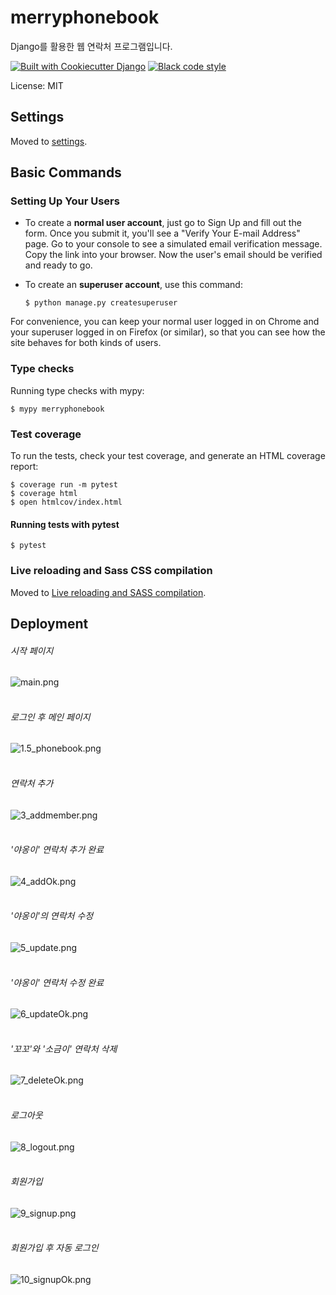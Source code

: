 # merryphonebook
Django를 활용한 웹 연락처 프로그램입니다.

[![Built with Cookiecutter Django](https://img.shields.io/badge/built%20with-Cookiecutter%20Django-ff69b4.svg?logo=cookiecutter)](https://github.com/cookiecutter/cookiecutter-django/)
[![Black code style](https://img.shields.io/badge/code%20style-black-000000.svg)](https://github.com/ambv/black)

License: MIT

## Settings

Moved to [settings](http://cookiecutter-django.readthedocs.io/en/latest/settings.html).

## Basic Commands

### Setting Up Your Users

-   To create a **normal user account**, just go to Sign Up and fill out the form. Once you submit it, you'll see a "Verify Your E-mail Address" page. Go to your console to see a simulated email verification message. Copy the link into your browser. Now the user's email should be verified and ready to go.

-   To create an **superuser account**, use this command:

        $ python manage.py createsuperuser

For convenience, you can keep your normal user logged in on Chrome and your superuser logged in on Firefox (or similar), so that you can see how the site behaves for both kinds of users.

### Type checks

Running type checks with mypy:

    $ mypy merryphonebook

### Test coverage

To run the tests, check your test coverage, and generate an HTML coverage report:

    $ coverage run -m pytest
    $ coverage html
    $ open htmlcov/index.html

#### Running tests with pytest

    $ pytest

### Live reloading and Sass CSS compilation

Moved to [Live reloading and SASS compilation](http://cookiecutter-django.readthedocs.io/en/latest/live-reloading-and-sass-compilation.html).

## Deployment


###### 시작 페이지 
![main.png](capture/1_main.png)
<br>
<br>
###### 로그인 후 메인 페이지 
![1.5_phonebook.png](capture/2_phonebook.png)
<br>
<br>
###### 연락처 추가 
![3_addmember.png](capture/3_addmember.png)
<br>
<br>
###### '야옹이' 연락처 추가 완료 
![4_addOk.png](capture/4_addOk.png)
<br>
<br>
###### '야옹이'의 연락처 수정 
![5_update.png](capture/5_update.png)
<br>
<br>
###### '야옹이' 연락처 수정 완료 
![6_updateOk.png](capture/6_updateOk.png)
<br>
<br>
###### '꼬꼬'와 '소금이' 연락처 삭제 
![7_deleteOk.png](capture/7_deleteOk.png)
<br>
<br>
###### 로그아웃 
![8_logout.png](capture/8_logout.png)
<br>
<br>
###### 회원가입 
![9_signup.png](capture/9_signup.png)
<br>
<br>

###### 회원가입 후 자동 로그인 
![10_signupOk.png](capture/10_signupOk.png)
<br>

